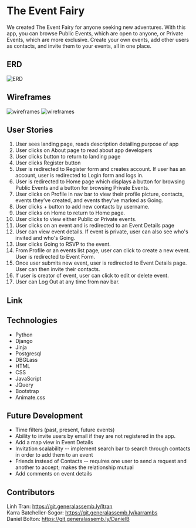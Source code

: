 # The Event Fairy
We created The Event Fairy for anyone seeking new adventures. With this app, you can browse Public Events, which are open to anyone, or Private Events, which are more exclusive. Create your own events, add other users as contacts, and invite them to your events, all in one place.

## ERD
![ERD](https://i.imgur.com/4TVfD7v.png)

## Wireframes
![wireframes](https://i.imgur.com/VOJGJcs.png)
![wireframes](https://i.imgur.com/hqGx91l.png)

## User Stories
1. User sees landing page, reads description detailing purpose of app
2. User clicks on About page to read about app developers
3. User clicks button to return to landing page
4. User clicks Register button
5. User is redirected to Register form and creates account. If user has an account, user is redirected to Login form and logs in.
6. User is redirected to Home page which displays a button for browsing Public Events and a button for browsing Private Events.
7. User clicks on Profile in nav bar to view their profile picture, contacts, events they’ve created, and events they’ve marked as Going.
8. User clicks + button to add new contacts by username.
9. User clicks on Home to return to Home page.
10. User clicks to view either Public or Private events.
11. User clicks on an event and is redirected to an Event Details page
12. User can view event details. If event is private, user can also see who's invited and who's Going. 
13. User clicks Going to RSVP to the event.
14. From Profile or an events list page, user can click to create a new event. User is redirected to Event Form.
15. Once user submits new event, user is redirected to Event Details page. User can then invite their contacts.
16. If user is creator of event, user can click to edit or delete event.
17. User can Log Out at any time from nav bar.

## Link

## Technologies
- Python
- Django
- Jinja
- Postgresql
- DBGLass
- HTML
- CSS
- JavaScript
- JQuery
- Bootstrap
- Animate.css

## Future Development
- Time filters (past, present, future events)
- Ability to invite users by email if they are not registered in the app.
- Add a map view in Event Details
- Invitation scalability -- implement search bar to search through contacts in order to add them to an event
- Friends instead of Contacts -- requires one user to send a request and another to accept; makes the relationship mutual
- Add comments on event details

## Contributors
Linh Tran: https://git.generalassemb.ly/ltran  
Karra Batcheller-Sogor: https://git.generalassemb.ly/karrambs  
Daniel Bolton: https://git.generalassemb.ly/DanielB

